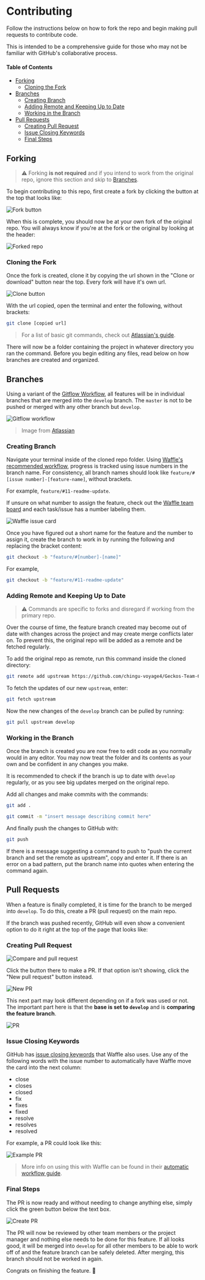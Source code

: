 # Contributing

Follow the instructions below on how to fork the repo and begin making pull requests to contribute code.

This is intended to be a comprehensive guide for those who may not be familiar with GitHub's collaborative process.

#### Table of Contents

- [Forking](#forking)
    - [Cloning the Fork](#cloning-the-fork)
- [Branches](#branches)
    - [Creating Branch](#creating-branch)
    - [Adding Remote and Keeping Up to Date](#adding-remote-and-keeping-up-to-date)
    - [Working in the Branch](#working-in-the-branch)
- [Pull Requests](#pull-requests)
    - [Creating Pull Request](#creating-pull-request)
    - [Issue Closing Keywords](#issue-closing-keywords)
    - [Final Steps](#final-steps)

## Forking

> :warning: Forking **is not required** and if you intend to work from the original repo, ignore this section and skip to [Branches](#branches).

To begin contributing to this repo, first create a fork by clicking the button at the top that looks like:

![Fork button](https://i.imgur.com/PHBsLCq.png)

When this is complete, you should now be at your own fork of the original repo. You will always know if you're at the fork or the original by looking at the header:

![Forked repo](https://i.imgur.com/wDJTRkh.png)

### Cloning the Fork

Once the fork is created, clone it by copying the url shown in the "Clone or download" button near the top. Every fork will have it's own url.

![Clone button](https://i.imgur.com/ikSw4le.png)

With the url copied, open the terminal and enter the following, without brackets:

```sh
git clone [copied url]
```

> For a list of basic git commands, check out [Atlassian's guide](https://confluence.atlassian.com/bitbucketserver/basic-git-commands-776639767.html).

There will now be a folder containing the project in whatever directory you ran the command. Before you begin editing any files, read below on how branches are created and organized.

## Branches

Using a variant of the [Gitflow Workflow](https://www.atlassian.com/git/tutorials/comparing-workflows/gitflow-workflow), all features will be in individual branches that are merged into the `develop` branch. The `master` is not to be pushed or merged with any other branch but `develop`.

![Gitflow workflow](https://i.imgur.com/q7lbUV7.png)
> Image from [Atlassian](https://www.atlassian.com/git/tutorials/comparing-workflows/gitflow-workflow)

### Creating Branch

Navigate your terminal inside of the cloned repo folder. Using [Waffle's recommended workflow](https://help.waffle.io/automatic-work-tracking/auto-work-tracking-basics/recommended-workflow-using-pull-requests-automatic-work-tracking), progress is tracked using issue numbers in the branch name. For consistency, all branch names should look like `feature/#[issue number]-[feature-name]`, without brackets.

For example, `feature/#11-readme-update`.

If unsure on what number to assign the feature, check out the [Waffle team board](https://waffle.io/chingu-voyage4/Geckos-Team-6) and each task/issue has a number labeling them.

![Waffle issue card](https://i.imgur.com/CgQMh6m.png)

Once you have figured out a short name for the feature and the number to assign it, create the branch to work in by running the following and replacing the bracket content:

```sh
git checkout -b "feature/#[number]-[name]"
```

For example, 
```sh
git checkout -b "feature/#11-readme-update"
```

### Adding Remote and Keeping Up to Date

> :warning: Commands are specific to forks and disregard if working from the primary repo.

Over the course of time, the feature branch created may become out of date with changes across the project and may create merge conflicts later on. To prevent this, the original repo will be added as a remote and be fetched regularly.

To add the original repo as remote, run this command inside the cloned directory:

```sh
git remote add upstream https://github.com/chingu-voyage4/Geckos-Team-6.git
```

To fetch the updates of our new `upstream`, enter:

```sh
git fetch upstream
```

Now the new changes of the `develop` branch can be pulled by running:

```sh
git pull upstream develop
```

### Working in the Branch

Once the branch is created you are now free to edit  code as you normally would in any editor. You may now treat the folder and its contents as your own and be confident in any changes you make.

It is recommended to check if the branch is up to date with `develop` regularly, or as you see big updates merged on the original repo.

Add all changes and make commits with the commands:
```sh
git add .
```
```sh
git commit -m "insert message describing commit here"
```

And finally push the changes to GitHub with:

```sh
git push
```

If there is a message suggesting a command to push to "push the current branch and set the remote as upstream", copy and enter it. If there is an error on a bad pattern, put the branch name into quotes when entering the command again.

## Pull Requests

When a feature is finally completed, it is time for the branch to be merged into `develop`. To do this, create a PR (pull request) on the main repo.

If the branch was pushed recently, GitHub will even show a convenient option to do it right at the top of the page that looks like:

### Creating Pull Request

![Compare and pull request](https://i.imgur.com/HZ0sp0N.png)

Click the button there to make a PR. If that option isn't showing, click the "New pull request" button instead.

![New PR](https://i.imgur.com/MDKEd91.png)

This next part may look different depending on if a fork was used or not. The important part here is that the **base is set to `develop`** and is **comparing the feature branch**.

![PR](https://i.imgur.com/5TCmDSM.png)

### Issue Closing Keywords

GitHub has [issue closing keywords](https://help.github.com/articles/closing-issues-using-keywords/) that Waffle also uses. Use any of the following words with the issue number to automatically have Waffle move the card into the next column:

- close
- closes
- closed
- fix
- fixes
- fixed
- resolve
- resolves
- resolved

For example, a PR could look like this:

![Example PR](https://i.imgur.com/nr2ttSB.png)

> More info on using this with Waffle can be found in their [automatic workflow guide](https://help.waffle.io/automatic-work-tracking/auto-work-tracking-basics/recommended-workflow-using-pull-requests-automatic-work-tracking).

### Final Steps

The PR is now ready and without needing to change anything else, simply click the green button below the text box.

![Create PR](https://i.imgur.com/R12as8I.png)

The PR will now be reviewed by other team members or the project manager and nothing else needs to be done for this feature. If all looks good, it will be merged into `develop` for all other members to be able to work off of and the feature branch can be safely deleted. After merging, this branch should not be worked in again.

Congrats on finishing the feature. :tada: